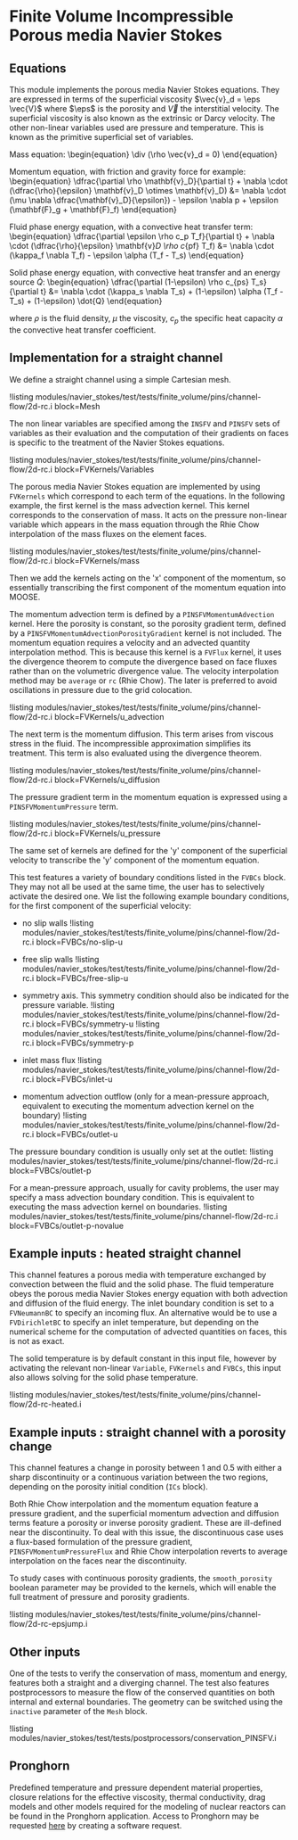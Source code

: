 # Finite Volume Incompressible Porous media Navier Stokes

## Equations

This module implements the porous media Navier Stokes equations. They are expressed in terms of the superficial
viscosity $\vec{v}_d = \eps \vec{V}$ where $\eps$ is the porosity and $\vec{V}$ the interstitial velocity. The
superficial viscosity is also known as the extrinsic or Darcy velocity. The other non-linear variables used are
pressure and temperature. This is known as the primitive superficial set of variables.

Mass equation:
\begin{equation}
\div (\rho \vec{v}_d = 0)
\end{equation}

Momentum equation, with friction and gravity force for example:
\begin{equation}
\dfrac{\partial \rho \mathbf{v}_D}{\partial t} + \nabla \cdot (\dfrac{\rho}{\epsilon} \mathbf{v}_D \otimes \mathbf{v}_D) &= \nabla \cdot (\mu \nabla \dfrac{\mathbf{v}_D}{\epsilon}) - \epsilon \nabla p + \epsilon (\mathbf{F}_g + \mathbf{F}_f)
\end{equation}

Fluid phase energy equation, with a convective heat transfer term:
\begin{equation}
\dfrac{\partial \epsilon \rho c_p T_f}{\partial t} + \nabla \cdot (\dfrac{\rho}{\epsilon} \mathbf{v}_D \rho c_{pf} T_f) &= \nabla \cdot (\kappa_f \nabla T_f) - \epsilon \alpha (T_f - T_s)
\end{equation}

Solid phase energy equation, with convective heat transfer and an energy source $\dot{Q}$:
\begin{equation}
\dfrac{\partial (1-\epsilon) \rho c_{ps} T_s}{\partial t} &= \nabla \cdot (\kappa_s \nabla T_s) + (1-\epsilon) \alpha (T_f - T_s) + (1-\epsilon) \dot{Q}
\end{equation}

where $\rho$ is the fluid density, $\mu$ the viscosity, $c_p$ the specific heat capacity $\alpha$ the convective heat transfer coefficient.

## Implementation for a straight channel

We define a straight channel using a simple Cartesian mesh.

!listing modules/navier_stokes/test/tests/finite_volume/pins/channel-flow/2d-rc.i block=Mesh

The non linear variables are specified among the `INSFV` and `PINSFV` sets of variables as their evaluation
and the computation of their gradients on faces is specific to the treatment of the Navier Stokes equations.

!listing modules/navier_stokes/test/tests/finite_volume/pins/channel-flow/2d-rc.i block=FVKernels/Variables

The porous media Navier Stokes equation are implemented by using `FVKernels` which correspond to
each term of the equations. In the following example, the first kernel is the mass advection kernel.
This kernel corresponds to the conservation of mass. It acts on the pressure non-linear variable which
appears in the mass equation through the Rhie Chow interpolation of the mass fluxes on the element faces.

!listing modules/navier_stokes/test/tests/finite_volume/pins/channel-flow/2d-rc.i block=FVKernels/mass

Then we add the kernels acting on the 'x' component of the momentum, so essentially transcribing the first
component of the momentum equation into MOOSE.

The momentum advection term is defined by a `PINSFVMomentumAdvection` kernel. Here the porosity is constant,
so the porosity gradient term, defined by a `PINSFVMomentumAdvectionPorosityGradient` kernel is not included.
The momentum equation requires a velocity and an advected quantity interpolation method. This is because this
kernel is a `FVFlux` kernel, it uses the divergence theorem to compute the divergence based on face fluxes rather
than on the volumetric divergence value. The velocity interpolation method may be `average` or `rc` (Rhie Chow).
The later is preferred to avoid oscillations in pressure due to the grid colocation.

!listing modules/navier_stokes/test/tests/finite_volume/pins/channel-flow/2d-rc.i block=FVKernels/u_advection

The next term is the momentum diffusion. This term arises from viscous stress in the fluid. The incompressible
approximation simplifies its treatment. This term is also evaluated using the divergence theorem.

!listing modules/navier_stokes/test/tests/finite_volume/pins/channel-flow/2d-rc.i block=FVKernels/u_diffusion

The pressure gradient term in the momentum equation is expressed using a `PINSFVMomentumPressure` term.

!listing modules/navier_stokes/test/tests/finite_volume/pins/channel-flow/2d-rc.i block=FVKernels/u_pressure

The same set of kernels are defined for the 'y' component of the superficial velocity to transcribe the 'y'
component of the momentum equation.

This test features a variety of boundary conditions listed in the `FVBCs` block. They may not all be used at
the same time, the user has to selectively activate the desired one. We list the following example boundary conditions,
for the first component of the superficial velocity:

- no slip walls
!listing modules/navier_stokes/test/tests/finite_volume/pins/channel-flow/2d-rc.i block=FVBCs/no-slip-u

- free slip walls
!listing modules/navier_stokes/test/tests/finite_volume/pins/channel-flow/2d-rc.i block=FVBCs/free-slip-u

- symmetry axis. This symmetry condition should also be indicated for the pressure variable.
!listing modules/navier_stokes/test/tests/finite_volume/pins/channel-flow/2d-rc.i block=FVBCs/symmetry-u
!listing modules/navier_stokes/test/tests/finite_volume/pins/channel-flow/2d-rc.i block=FVBCs/symmetry-p

- inlet mass flux
!listing modules/navier_stokes/test/tests/finite_volume/pins/channel-flow/2d-rc.i block=FVBCs/inlet-u

- momentum advection outflow (only for a mean-pressure approach, equivalent to executing the momentum advection kernel on the boundary)
!listing modules/navier_stokes/test/tests/finite_volume/pins/channel-flow/2d-rc.i block=FVBCs/outlet-u

The pressure boundary condition is usually only set at the outlet:
!listing modules/navier_stokes/test/tests/finite_volume/pins/channel-flow/2d-rc.i block=FVBCs/outlet-p

For a mean-pressure approach, usually for cavity problems, the user may specify a mass advection boundary condition. This
is equivalent to executing the mass advection kernel on boundaries.
!listing modules/navier_stokes/test/tests/finite_volume/pins/channel-flow/2d-rc.i block=FVBCs/outlet-p-novalue

## Example inputs : heated straight channel

This channel features a porous media with temperature exchanged by convection between the fluid
and the solid phase. The fluid temperature obeys the porous media Navier Stokes energy equation with
both advection and diffusion of the fluid energy. The inlet boundary condition is set to a
`FVNeumannBC` to specify an incoming flux. An alternative would be to use a `FVDirichletBC` to specify
an inlet temperature, but depending on the numerical scheme for the computation of advected quantities
on faces, this is not as exact.

The solid temperature is by default constant in this input file, however by activating the relevant non-linear `Variable`,
`FVKernels` and `FVBCs`, this input also allows solving for the solid phase temperature.

!listing modules/navier_stokes/test/tests/finite_volume/pins/channel-flow/2d-rc-heated.i

## Example inputs : straight channel with a porosity change

This channel features a change in porosity between 1 and 0.5 with either a sharp discontinuity or
a continuous variation between the two regions, depending on the porosity initial condition (`ICs` block).

Both Rhie Chow interpolation and the momentum equation feature a pressure gradient, and the superficial momentum
advection and diffusion terms feature a porosity or inverse porosity gradient. These are ill-defined near the
discontinuity. To deal with this issue, the discontinuous case uses a flux-based formulation of the pressure gradient,
`PINSFVMomentumPressureFlux` and Rhie Chow interpolation reverts to average interpolation on the faces near the discontinuity.

To study cases with continuous porosity gradients, the `smooth_porosity` boolean parameter may be provided to the kernels,
which will enable the full treatment of pressure and porosity gradients.

!listing modules/navier_stokes/test/tests/finite_volume/pins/channel-flow/2d-rc-epsjump.i

## Other inputs

One of the tests to verify the conservation of mass, momentum and energy, features both a straight and
a diverging channel. The test also features postprocessors to measure the flow of the conserved quantities on
both internal and external boundaries. The geometry can be switched using the `inactive` parameter of the `Mesh` block.

!listing modules/navier_stokes/test/tests/postprocessors/conservation_PINSFV.i

## Pronghorn

Predefined temperature and pressure dependent material properties, closure relations for
the effective viscosity, thermal conductivity, drag models and other models required
for the modeling of nuclear reactors can be found in the Pronghorn application.
Access to Pronghorn may be requested [here](https://inl.gov/ncrc) by creating a
software request.
